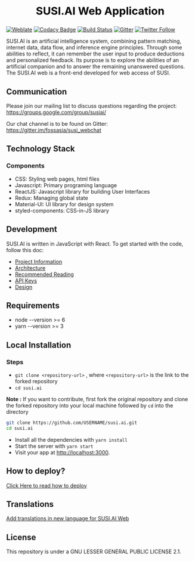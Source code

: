 <div class="logo"><img src="src/images/susi-logo.svg" alt=""></div>
<div class="heading"><h2>SUSI.AI Web Application</h2></div>
<style>
  .logo{
    display: block;
  margin-left: auto;
  margin-right: auto;
  width: 50%;
  }
  .heading{
      color:black;
      font-size:2vw;
      text-align: center;
  }
</style>

[![Weblate](https://hosted.weblate.org/widgets/susi-ai/-/chat/svg-badge.svg)](https://hosted.weblate.org/engage/susi-ai/?utm_source=widget)
[![Codacy Badge](https://api.codacy.com/project/badge/Grade/db948e1eb4b2457386ba80388e8390cf)](https://www.codacy.com/app/rishiraj824/susi.ai?utm_source=github.com&utm_medium=referral&utm_content=fossasia/susi.ai&utm_campaign=badger)
[![Build Status](https://travis-ci.org/fossasia/susi.ai.svg?branch=master)](https://travis-ci.org/fossasia/susi.ai)
[![Gitter](https://badges.gitter.im/Join%20Chat.svg)](https://gitter.im/fossasia/susi_webclient?utm_source=badge&utm_medium=badge&utm_campaign=pr-badge&utm_content=badge)
[![Twitter Follow](https://img.shields.io/twitter/follow/susiai_.svg?style=social&label=Follow&maxAge=2592000?style=flat-square)](https://twitter.com/susiai_)

SUSI.AI is an artificial intelligence system, combining pattern matching, internet data, data flow, and inference engine principles. Through some abilities to reflect, it can remember the user input to produce deductions and personalized feedback. Its purpose is to explore the abilities of an artificial companion and to answer the remaining unanswered questions. The SUSI.AI web is a front-end developed for web access of SUSI.


## Communication

Please join our mailing list to discuss questions regarding the project: https://groups.google.com/group/susiai/

Our chat channel is to be found on Gitter: https://gitter.im/fossasia/susi_webchat

## Technology Stack

### Components
* CSS: Styling web pages, html files
* Javascript: Primary programing language
* ReactJS: Javascript library for building User Interfaces
* Redux: Managing global state
* Material-UI: UI library for design system
* styled-components: CSS-in-JS library

## Development
SUSI.AI is written in JavaScript with React. To get started with the code, follow this doc:

- [Project Information](https://github.com/fossasia/susi.ai/blob/master/docs/PROJECT_INFORMATION.md)
- [Architecture](https://github.com/fossasia/susi.ai/blob/master/docs/ARCHITECTURE.md)
- [Recommended Reading](https://github.com/fossasia/susi.ai/blob/master/docs/RECOMMENDED_READING.md)
- [API Keys](https://github.com/fossasia/susi.ai/blob/master/docs/API_KEYS.md)
- [Design](https://github.com/fossasia/susi.ai/blob/master/docs/DESIGN.md)

## Requirements
* node --version >= 6
* yarn --version >= 3

## Local Installation
### Steps
* `git clone <repository-url>` , where `<repository-url>` is the link to the forked repository
* `cd susi.ai`

**Note :** If you want to contribute, first fork the original repository and clone the forked repository into your local machine followed by ```cd``` into the directory
```sh
git clone https://github.com/USERNAME/susi.ai.git
cd susi.ai
```
* Install all the dependencies with `yarn install`
* Start the server with `yarn start`
* Visit your app at [http://localhost:3000](http://localhost:3000).

## How to deploy?
[Click Here to read how to deploy](https://github.com/fossasia/susi.ai/blob/master/docs/DEPLOY.md)

## Translations
[Add translations in new language for SUSI.AI Web](https://github.com/fossasia/susi.ai/blob/master/docs/TRANSLATION.md)

## License

This repository is under a GNU LESSER GENERAL PUBLIC LICENSE 2.1.
